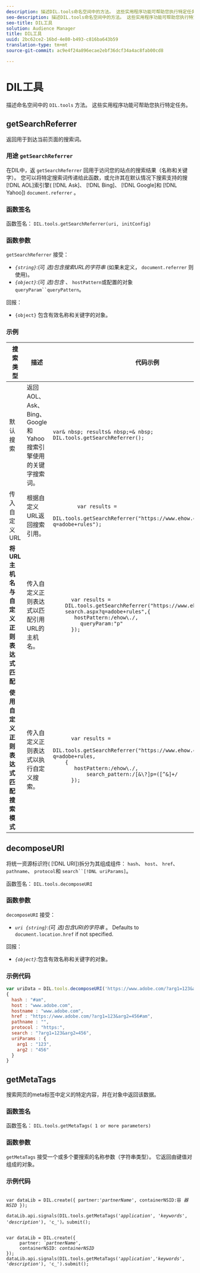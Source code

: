 ```yaml
---
description: 描述DIL.tools命名空间中的方法。 这些实用程序功能可帮助您执行特定任务。
seo-description: 描述DIL.tools命名空间中的方法。 这些实用程序功能可帮助您执行特定任务。
seo-title: DIL工具
solution: Audience Manager
title: DIL工具
uuid: 2bc62ce2-16bd-4e80-b493-c816ba643b59
translation-type: tm+mt
source-git-commit: ac9e4f24a896ecae2ebf36dcf34a4ac8fab00cd8

---
```



# DIL工具

描述命名空间中的 `DIL.tools` 方法。 这些实用程序功能可帮助您执行特定任务。

<!-- 

c_dil_functions.xml

 -->

## getSearchReferrer

返回用于到达当前页面的搜索词。

<!-- 

r_dil_get_search_referrer.xml

 -->

### 用途 `getSearchReferrer`

在DIL中，返 `getSearchReferrer` 回用于访问您的站点的搜索结果（名称和关键字）。 您可以将特定搜索词传递给此函数，或允许其在默认情况下搜索支持的搜 [!DNL AOL]索引擎( [!DNL Ask]、 [!DNL Bing]、 [!DNL Google]和 [!DNL Yahoo]) `document.referrer` 。

### 函数签名

函数签名： `DIL.tools.getSearchReferrer(uri, initConfig)`

### 函数参数

`getSearchReferrer` 接受：

* *`{string}`*:(可 *选)包含搜索URL的字符串* (如果未定义， `document.referrer` 则使用)。
* *`{object}`*:(可 *选)包含* 、 `hostPattern`或配置的对象 `queryParam``queryPattern`。

回报：

* `{object}` 包含有效名称和关键字的对象。

### 示例

<table id="table_D035276601EC428295E4D619F05BB8D0"> 
 <thead> 
  <tr> 
   <th> 搜索类型 </th> 
   <th> 描述 </th> 
   <th> 代码示例 </th> 
  </tr> 
 </thead>
 <tbody> 
  <tr> 
   <td> 默认搜索</td> 
   <td> 返回AOL、Ask、Bing、Google和Yahoo搜索引擎使用的关键字搜索词。 </td> 
   <td>
      <code>var&amp; nbsp; results&amp; nbsp;=&amp; nbsp; DIL.tools.getSearchReferrer();</code> 
  </td>
  </tr> 
  <tr> 
   <td>传入自定义URL</td> 
   <td>根据自定义URL返回搜索引用。</td> 
   <td> 
  <code>
        var results = 
    DIL.tools.getSearchReferrer("https://www.ehow.com/search.aspx?q=adobe+rules");
  </code>
</td> 
  </tr> 
  <tr> 
   <td> <b>将URL主机名与自定义正则表达式匹配</b></td> 
   <td> 传入自定义正则表达式以匹配引用URL的主机名。 </td> 
   <td> 
  <code>
      var results = 
    DIL.tools.getSearchReferrer("https://www.ehow.com/
    search.aspx?q=adobe+rules",{ 
       hostPattern:/ehow\./, 
         queryParam:"p" 
      }); 
  </code>
  </td></tr> 
  <tr> 
   <td> <b>使用自定义正则表达式匹配搜索模式</b> </td> 
   <td> 传入自定义正则表达式以执行自定义搜索。 </td> 
   <td> 
    <code>
      var results = 
    DIL.tools.getSearchReferrer("https://www.ehow.com/search.aspx?q=adobe+rules,
    {
       hostPattern:/ehow\./, 
           search_pattern:/[&amp;\?]p=([^&amp;]+/ 
      });
    </code>
   </td> 
  </tr> 
 </tbody> 
</table>

## decomposeURI

将统一资源标识符( [!DNL URI])拆分为其组成组件： `hash`、 `host`、 `href`、 `pathname`、 `protocol`和 `search``[!DNL uriParams]`。

<!-- 

r_dil_decompose.xml

 -->

函数签名： `DIL.tools.decomposeURI`

### 函数参数

`decomposeURI` 接受：

* *`uri {string}`*:(可 *选)包含URI的字符串* 。 Defaults to `document.location.href` if not specified.

回报：

* *`{object}`*:包含有效名称和关键字的对象。

### 示例代码


```javascript
var uriData = DIL.tools.decomposeURI('https://www.adobe.com/?arg1=123&arg2=456#am'); 
{ 
  hash : "#am", 
  host : "www.adobe.com", 
  hostname : "www.adobe.com", 
  href : "https://www.adobe.com/?arg1=123&arg2=456#am", 
  pathname : "", 
  protocol : "https:", 
  search : "?arg1=123&arg2=456", 
  uriParams : { 
    arg1 : "123", 
    arg2 : "456" 
  } 
}
```

## getMetaTags

搜索网页的meta标签中定义的特定内容，并在对象中返回该数据。

<!-- 

r_dil_get_metatags.xml

 -->

### 函数签名

函数签名： `DIL.tools.getMetaTags( 1 or more parameters)`

### 函数参数

`getMetaTags` 接受一个或多个要搜索的名称参数（字符串类型）。 它返回由键值对组成的对象。

### 示例代码

<pre class="&ldquo;javascript&rdquo;"><code>
var dataLib = DIL.create({ partner:'<i>partnerName'</i>, containerNSID:容 <i>器NSID</i> });

dataLib.api.signals(DIL.tools.getMetaTags('<i>application</i>', '<i>keywords</i>', '<i>description</i>'), 'c_')。submit();
</code></pre>

<pre><code>
var dataLib = DIL.create({ 
     partner: <i>`partnerName'</i>, 
     containerNSID: <i>containerNSID</i> 
}); 
dataLib.api.signals(DIL.tools.getMetaTags('<i>application</i>','<i>keywords</i>', '<i>description</i>'), 'c_').submit();
</code></pre>
